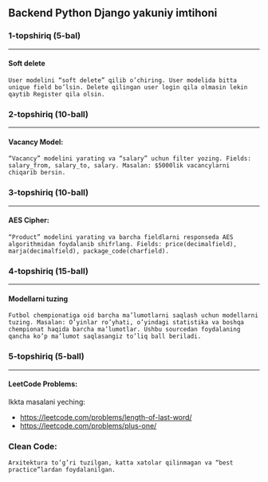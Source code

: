 ## Backend Python Django yakuniy imtihoni

### 1-topshiriq (5-bal)
---
#### Soft delete
``User modelini “soft delete” qilib o’chiring. User modelida bitta unique field bo’lsin. Delete qilingan user login qila olmasin lekin qaytib Register qila olsin.``

### 2-topshiriq (10-ball)
---
#### Vacancy Model:
``“Vacancy” modelini yarating va “salary” uchun filter yozing. Fields: salary_from, salary_to, salary. Masalan: $5000lik vacancylarni chiqarib bersin.``

### 3-topshiriq (10-ball)
---
#### AES Cipher:
``“Product” modelini yarating va barcha fieldlarni responseda AES algorithmidan foydalanib shifrlang. Fields: price(decimalfield), marja(decimalfield), package_code(charfield).
``

### 4-topshiriq (15-ball)
---
#### Modellarni tuzing
``Futbol chempionatiga oid barcha ma’lumotlarni saqlash uchun modellarni tuzing. Masalan: O’yinlar ro’yhati, o’yindagi statistika va boshqa chempionat haqida barcha ma’lumotlar. Ushbu sourcedan foydalaning qancha ko’p ma’lumot saqlasangiz to’liq ball beriladi.
``

### 5-topshiriq (5-ball)
---
#### LeetCode Problems:
Ikkta masalani yeching:
 + https://leetcode.com/problems/length-of-last-word/
 + https://leetcode.com/problems/plus-one/


### Clean Code:
``Arxitektura to’g’ri tuzilgan, katta xatolar qilinmagan va “best practice”lardan foydalanilgan.
``
